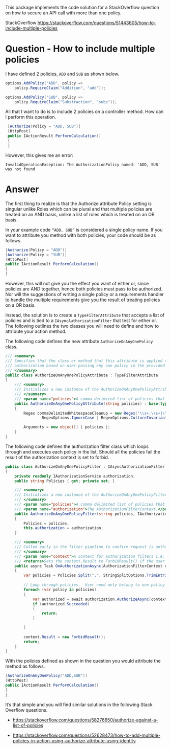 ﻿This package implements the code solution for a StackOverflow question on how to secure an API call with more than one policy.

StackOverflow 
https://stackoverflow.com/questions/51443605/how-to-include-multiple-policies

# Question - How to include multiple policies

I have defined 2 policies, ```ADD``` and ```SUB``` as shown below.

```csharp
options.AddPolicy("ADD", policy =>
    policy.RequireClaim("Addition", "add"));

options.AddPolicy("SUB", policy =>
    policy.RequireClaim("Substraction", "subs"));
```

All that I want to do is to include 2 policies on a controller method. How can I perform this operation.

```csharp
 [Authorize(Policy = "ADD, SUB")]
 [HttpPost]
 public IActionResult PerformCalculation()
 {
 }
 ```

However, this gives me an error:

    InvalidOperationException: The AuthorizationPolicy named: 'ADD, SUB' was not found

# Answer

The first thing to realize is that the Authorize attribute Policy setting is singular unlike Roles which can be plural and that multiple policies are treated on an AND basis, unlike a list of roles which is treated on an OR basis.

In your example code ```“ADD, SUB”``` is considered a single policy name.  If you want to attribute you method with both policies, your code should be as follows.

```csharp
[Authorize(Policy = "ADD")]
[Authorize(Policy = "SUB")]
[HttpPost]
public IActionResult PerformCalculation()
{
}
```

However, this will not give you the effect you want of either or, since policies are AND together, hence both policies must pass to be authorized.  Nor will the suggestions of writing a single policy or a requirements handler to handle the multiple requirements give you the result of treating policies on a OR basis.

Instead, the solution is to create a ```TypeFilterAttribute``` that accepts a list of policies and is tied to a ```IAsyncAuthorizationFilter``` that test for either or.  The following outlines the two classes you will need to define and how to attribute your action method.   

The following code defines the new attribute ```AuthorizeOnAnyOnePolicy``` class.

```csharp
/// <summary>
/// Specifies that the class or method that this attribute is applied to requires 
/// authorization based on user passing any one policy in the provided list of policies.
/// </summary>
public class AuthorizeOnAnyOnePolicyAttribute : TypeFilterAttribute
{
    /// <summary>
    /// Initializes a new instance of the AuthorizeOnAnyOnePolicyAttribute class.
    /// </summary>
    /// <param name="policies">A comma delimited list of policies that are allowed to access the resource.</param>
    public AuthorizeOnAnyOnePolicyAttribute(string policies) : base(typeof(AuthorizeOnAnyOnePolicyFilter))
    {
        Regex commaDelimitedWhitespaceCleanup = new Regex("\\s+,\\s+|\\s+,|,\\s+",
                RegexOptions.IgnoreCase | RegexOptions.CultureInvariant | RegexOptions.IgnorePatternWhitespace | RegexOptions.Compiled);

        Arguments = new object[] { policies };
    }
}
```

The following code defines the authorization filter class which loops through and executes each policy in the list.  Should all the policies fail the result of the authorization context is set to forbid.

```csharp
public class AuthorizeOnAnyOnePolicyFilter : IAsyncAuthorizationFilter
{
    private readonly IAuthorizationService authorization;
    public string Policies { get; private set; }

    /// <summary>
    /// Initializes a new instance of the AuthorizeOnAnyOnePolicyFilter class.
    /// </summary>
    /// <param name="policies">A comma delimited list of policies that are allowed to access the resource.</param>
    /// <param name="authorization">The AuthorizationFilterContext.</param>
    public AuthorizeOnAnyOnePolicyFilter(string policies, IAuthorizationService authorization)
    {
        Policies = policies;
        this.authorization = authorization;
    }

    /// <summary>
    /// Called early in the filter pipeline to confirm request is authorized.
    /// </summary>
    /// <param name="context">A context for authorization filters i.e. IAuthorizationFilter and IAsyncAuthorizationFilter implementations.</param>
    /// <returns>Sets the context.Result to ForbidResult() if the user fails all of the policies listed.</returns>
    public async Task OnAuthorizationAsync(AuthorizationFilterContext context)
    {
        var policies = Policies.Split(",", StringSplitOptions.TrimEntries | StringSplitOptions.RemoveEmptyEntries).ToList();
            
        // Loop through policies.  User need only belong to one policy to be authorized.
        foreach (var policy in policies)
        {
            var authorized = await authorization.AuthorizeAsync(context.HttpContext.User, policy);
            if (authorized.Succeeded)
            {
                return;
            }

        }
            
        context.Result = new ForbidResult();
        return;
    }
}
```

With the policies defined as shown in the question you would attribute the method as follows.

```csharp
[AuthorizeOnAnyOnePolicy("ADD,SUB")]
[HttpPost]
public IActionResult PerformCalculation()
{
}
```

It’s that simple and you will find similar solutions in the following Stack Overflow questions.

- https://stackoverflow.com/questions/58276650/authorize-against-a-list-of-policies

- https://stackoverflow.com/questions/52628473/how-to-add-multiple-policies-in-action-using-authorize-attribute-using-identity


